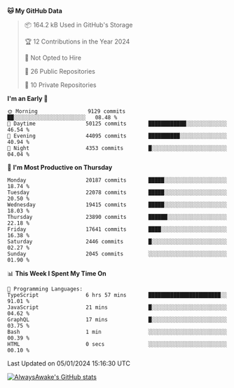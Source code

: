 <!--START_SECTION:waka-->
**🐱 My GitHub Data** 

> 📦 164.2 kB Used in GitHub's Storage 
 > 
> 🏆 12 Contributions in the Year 2024
 > 
> 🚫 Not Opted to Hire
 > 
> 📜 26 Public Repositories 
 > 
> 🔑 10 Private Repositories 
 > 
**I'm an Early 🐤** 

```text
🌞 Morning                9129 commits        ██░░░░░░░░░░░░░░░░░░░░░░░   08.48 % 
🌆 Daytime                50125 commits       ████████████░░░░░░░░░░░░░   46.54 % 
🌃 Evening                44095 commits       ██████████░░░░░░░░░░░░░░░   40.94 % 
🌙 Night                  4353 commits        █░░░░░░░░░░░░░░░░░░░░░░░░   04.04 % 
```
📅 **I'm Most Productive on Thursday** 

```text
Monday                   20187 commits       █████░░░░░░░░░░░░░░░░░░░░   18.74 % 
Tuesday                  22078 commits       █████░░░░░░░░░░░░░░░░░░░░   20.50 % 
Wednesday                19415 commits       █████░░░░░░░░░░░░░░░░░░░░   18.03 % 
Thursday                 23890 commits       ██████░░░░░░░░░░░░░░░░░░░   22.18 % 
Friday                   17641 commits       ████░░░░░░░░░░░░░░░░░░░░░   16.38 % 
Saturday                 2446 commits        █░░░░░░░░░░░░░░░░░░░░░░░░   02.27 % 
Sunday                   2045 commits        ░░░░░░░░░░░░░░░░░░░░░░░░░   01.90 % 
```


📊 **This Week I Spent My Time On** 

```text
💬 Programming Languages: 
TypeScript               6 hrs 57 mins       ███████████████████████░░   91.01 % 
JavaScript               21 mins             █░░░░░░░░░░░░░░░░░░░░░░░░   04.62 % 
GraphQL                  17 mins             █░░░░░░░░░░░░░░░░░░░░░░░░   03.75 % 
Bash                     1 min               ░░░░░░░░░░░░░░░░░░░░░░░░░   00.39 % 
HTML                     0 secs              ░░░░░░░░░░░░░░░░░░░░░░░░░   00.10 % 
```


 Last Updated on 05/01/2024 15:16:30 UTC
<!--END_SECTION:waka-->

[![AlwaysAwake's GitHub stats](https://github-readme-stats.vercel.app/api?username=AlwaysAwake&show_icons=true&theme=github_dark&count_private=true)](https://github.com/AlwaysAwake/AlwaysAwake)
